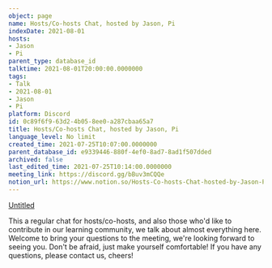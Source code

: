 ```yaml
---
object: page
name: Hosts/Co-hosts Chat, hosted by Jason, Pi
indexDate: 2021-08-01
hosts:
- Jason
- Pi
parent_type: database_id
talktime: 2021-08-01T20:00:00.0000000
tags:
- Talk
- 2021-08-01
- Jason
- Pi
platform: Discord
id: 0c89f6f9-63d2-4b05-8ee0-a287cbaa65a7
title: Hosts/Co-hosts Chat, hosted by Jason, Pi
language_level: No limit
created_time: 2021-07-25T10:07:00.0000000
parent_database_id: e9339446-880f-4ef0-8ad7-8ad1f507dded
archived: false
last_edited_time: 2021-07-25T10:14:00.0000000
meeting_link: https://discord.gg/bBuv3mCQQe
notion_url: https://www.notion.so/Hosts-Co-hosts-Chat-hosted-by-Jason-Pi-0c89f6f963d24b058ee0a287cbaa65a7
---
```




[Untitled](https://www.notion.so/cb083fc4f0b7459aa5afe1900ef25a1f)   


This a regular chat for hosts/co-hosts, and also those who'd like to contribute in our learning community, we talk about almost everything here. Welcome to bring your questions to the meeting, we're looking forward to seeing you. Don't be afraid, just make yourself comfortable!
If you have any questions, please contact us, cheers!







